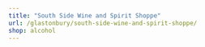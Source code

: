 ```yaml
---
title: "South Side Wine and Spirit Shoppe"
url: /glastonbury/south-side-wine-and-spirit-shoppe/
shop: alcohol
---
```

